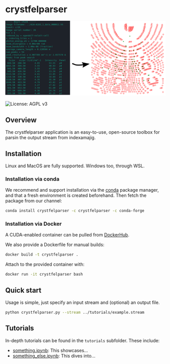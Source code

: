 # crystfelparser
![](docs/crystfelexporter_schema.png)

![License: AGPL v3](https://img.shields.io/badge/License-AGPL%20v3-blue.svg)

## Overview 
The crystfelparser application is an easy-to-use, open-source toolbox for parsin the output stream from indexamajig.

## Installation

Linux and MacOS are fully supported. Windows too, through WSL. 

### Installation via conda

We recommend and support installation via the [conda](https://docs.conda.io/en/latest/miniconda.html) package manager, and that a fresh environment is created beforehand. Then fetch the package from our channel:

```bash
conda install crystfelparser -c crystfelparser -c conda-forge
```

### Installation via Docker

A CUDA-enabled container can be pulled from [DockerHub](https://hub.docker.com/tobedone). 

We also provide a Dockerfile for manual builds:

```bash
docker build -t crystfelparser . 
```

Attach to the provided container with:

```bash
docker run -it crystfelparser bash
```

## Quick start

Usage is simple, just specify an input stream and (optional) an output file.

```bash
python crystfelparser.py --stream ../tutorials/example.stream
```

## Tutorials

In-depth tutorials can be found in the `tutorials` subfolder. These include: 

- [something.ipynb](tutorials/something.ipynb): This showcases...
- [something_else.ipynb](tutorials/something_else.ipynb): This dives into...
